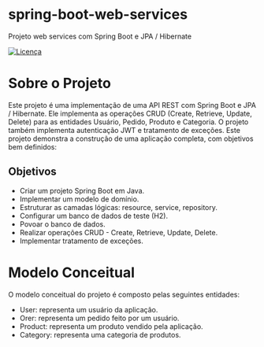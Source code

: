 # spring-boot-web-services
Projeto web services com Spring Boot e JPA / Hibernate 

[![Licença](https://img.shields.io/github/license/BCSERAFIM/spring-boot-web-services
)](https://github.com/BCSERAFIM/spring-boot-web-services/blob/main/LICENSE)

# Sobre o Projeto

Este projeto é uma implementação de uma API REST com Spring Boot e JPA / Hibernate. Ele implementa as operações CRUD (Create, Retrieve, Update, Delete) para as entidades Usuário, Pedido, Produto e Categoria.
O projeto também implementa autenticação JWT e tratamento de exceções.
Este projeto demonstra a construção de uma aplicação completa, com objetivos bem definidos:

## Objetivos
  - Criar um projeto Spring Boot em Java.
  - Implementar um modelo de domínio.
  - Estruturar as camadas lógicas: resource, service, repository.
  - Configurar um banco de dados de teste (H2).
  - Povoar o banco de dados.
  - Realizar operações CRUD - Create, Retrieve, Update, Delete.
  - Implementar tratamento de exceções.

# Modelo Conceitual
O modelo conceitual do projeto é composto pelas seguintes entidades:
  - User: representa um usuário da aplicação.
  - Orer: representa um pedido feito por um usuário.
  - Product: representa um produto vendido pela aplicação.
  - Category: representa uma categoria de produtos.













